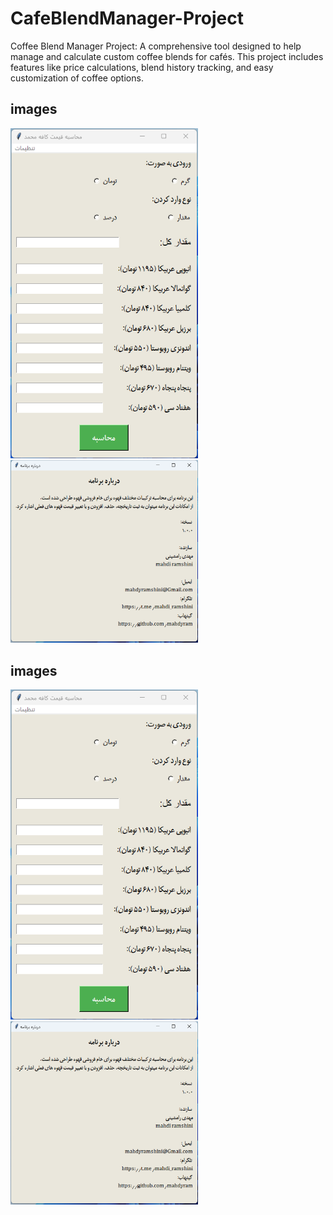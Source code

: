 # CafeBlendManager-Project
Coffee Blend Manager Project: A comprehensive tool designed to help manage and calculate custom coffee blends for cafés. This project includes features like price calculations, blend history tracking, and easy customization of coffee options.
## images

<div>
    <img src="images/coffee_image_1.png" alt="Coffee Image 1" width="300" style="display:inline-block; margin-right:10px;"/>
    <img src="images/coffee_image_2.png" alt="Coffee Image 2" width="300" style="display:inline-block;"/>
</div>

## images

<img src="Images/coffee_image_1.png" alt="Coffee Image 1" width="300"/>
<img src="Images/coffee_image_2.png" alt="Coffee Image 2" width="300"/>
